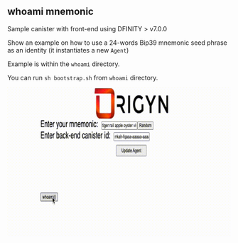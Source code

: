## whoami mnemonic

Sample canister with front-end using DFINITY > v7.0.0

Show an example on how to use a 24-words Bip39 mnemonic seed phrase as an identity (it instantiates a new `Agent`)

Example is within the `whoami` directory.

You can run `sh bootstrap.sh` from `whoami` directory.



![gif example](docs/out.gif)
